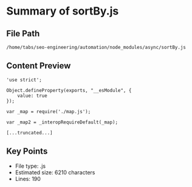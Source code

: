 # Summary of sortBy.js
  
## File Path
`/home/tabs/seo-engineering/automation/node_modules/async/sortBy.js`

## Content Preview
```
'use strict';

Object.defineProperty(exports, "__esModule", {
    value: true
});

var _map = require('./map.js');

var _map2 = _interopRequireDefault(_map);

[...truncated...]
```

## Key Points
- File type: .js
- Estimated size: 6210 characters
- Lines: 190
